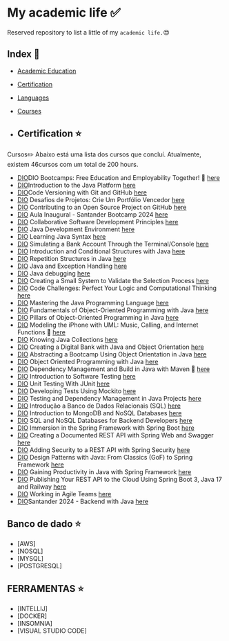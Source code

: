 # My academic life :white_check_mark:

Reserved repository to list a little of my `academic life.`:heart_eyes:


## Index :pushpin:
- [Academic Education](#education)
- [Certification](#certification)
- [Languages](#languages)
- [Courses](#courses)

- ## Certification <a name="certification"></a> :star:

Cursos✏️
Abaixo está uma lista dos cursos que concluí. Atualmente, existem 46cursos com um total de 200 hours.

- [DIO](https://www.dio.me/)DIO Bootcamps: Free Education and Employability Together! :paperclip: [here](https://hermes.dio.me/certificates/1TUAPLB3.pdf)
- [DIO](https://www.dio.me/)Introduction to the Java Platform [here](https://hermes.dio.me/certificates/ENQTVRL2.pdf)
- [DIO](https://www.dio.me/)Code Versioning with Git and GitHub [here](https://hermes.dio.me/certificates/G2LOGGIE.pdf)
- [DIO](https://www.dio.me/) Desafios de Projetos: Crie Um Portfólio Vencedor [here](https://hermes.dio.me/certificates/JIW9ZZR2.pdf)
- [DIO](https://www.dio.me/) Contributing to an Open Source Project on GitHub  [here](https://hermes.dio.me/certificates/WQG1KPAS.pdf)
- [DIO](https://www.dio.me/) Aula Inaugural - Santander Bootcamp 2024  [here](https://hermes.dio.me/certificates/DH1MSWWL.pdf)
- [DIO](https://www.dio.me/) Collaborative Software Development Principles [here](https://hermes.dio.me/certificates/HCZ7WMJ1.pdf)
- [DIO](https://www.dio.me/) Java Development Environment  [here](https://hermes.dio.me/certificates/HGGARMNL.pdf)
- [DIO](https://www.dio.me/) Learning Java Syntax [here](https://hermes.dio.me/certificates/ACLXVL25.pdf)
- [DIO](https://www.dio.me/) Simulating a Bank Account Through the Terminal/Console [here](https://hermes.dio.me/certificates/HYCD3IZ3.pdf)
- [DIO](https://www.dio.me/) Introduction and Conditional Structures with Java [here](https://hermes.dio.me/certificates/MABR5F91.pdf)
- [DIO](https://www.dio.me/) Repetition Structures in Java  [here](https://hermes.dio.me/certificates/VZT9RPD3.pdf)
- [DIO](https://www.dio.me/) Java and Exception Handling [here](https://hermes.dio.me/certificates/MVNMJR0G.pdf)
- [DIO](https://www.dio.me/) Java debugging  [here](https://hermes.dio.me/certificates/BAGWSLLI.pdf)
- [DIO](https://www.dio.me/) Creating a Small System to Validate the Selection Process  [here](https://hermes.dio.me/certificates/1FA2WFGW.pdf)
- [DIO](https://www.dio.me/) Code Challenges: Perfect Your Logic and Computational Thinking  [here](https://hermes.dio.me/certificates/CAYST7T1.pdf)
- [DIO](https://www.dio.me/) Mastering the Java Programming Language  [here](https://hermes.dio.me/certificates/PLOQUKGY.pdf)
- [DIO](https://www.dio.me/) Fundamentals of Object-Oriented Programming with Java  [here](https://hermes.dio.me/certificates/ROQABM0P.pdf)
- [DIO](https://www.dio.me/) Pillars of Object-Oriented Programming in Java [here](https://hermes.dio.me/certificates/75EYE6C5.pdf)
- [DIO](https://www.dio.me/) Modeling the iPhone with UML: Music, Calling, and Internet Functions :paperclip: [here](https://hermes.dio.me/certificates/YYPNLOZL.pdf)
- [DIO](https://www.dio.me/) Knowing Java Collections  [here](https://hermes.dio.me/certificates/KH4IHMCM.pdf)
- [DIO](https://www.dio.me/) Creating a Digital Bank with Java and Object Orientation  [here](https://hermes.dio.me/certificates/ETP3TAOA.pdf)
- [DIO](https://www.dio.me/) Abstracting a Bootcamp Using Object Orientation in Java  [here](https://hermes.dio.me/certificates/9BHA55J3.pdf)
- [DIO](https://www.dio.me/) Object Oriented Programming with Java  [here](https://hermes.dio.me/certificates/RWCWR6RO.pdf)
- [DIO](https://www.dio.me/) Dependency Management and Build in Java with Maven :paperclip: [here](https://hermes.dio.me/certificates/OG2QENI6.pdf)
- [DIO](https://www.dio.me/) Introduction to Software Testing  [here](https://hermes.dio.me/certificates/TUBOOBQV.pdf)
- [DIO](https://www.dio.me/) Unit Testing With JUnit  [here](https://hermes.dio.me/certificates/RNCSZZ4E.pdf)
- [DIO](https://www.dio.me/) Developing Tests Using Mockito [here](https://hermes.dio.me/certificates/FONA6SWD.pdf)
- [DIO](https://www.dio.me/) Testing and Dependency Management in Java Projects  [here](https://hermes.dio.me/certificates/TOYF4PVP.pdf)
- [DIO](https://www.dio.me/) Introdução a Banco de Dados Relacionais (SQL)  [here](https://hermes.dio.me/certificates/DJD5NEI8.pdf)
- [DIO](https://www.dio.me/) Introduction to MongoDB and NoSQL Databases [here](https://hermes.dio.me/certificates/XIEQEWGZ.pdf)
- [DIO](https://www.dio.me/) SQL and NoSQL Databases for Backend Developers [here](https://hermes.dio.me/certificates/XHDIHRZM.pdf)
- [DIO](https://www.dio.me/) Immersion in the Spring Framework with Spring Boot [here](https://hermes.dio.me/certificates/9XRMCXZL.pdf)
- [DIO](https://www.dio.me/) Creating a Documented REST API with Spring Web and Swagger [here](https://hermes.dio.me/certificates/OCGP7JGM.pdf)
- [DIO](https://www.dio.me/) Adding Security to a REST API with Spring Security  [here](https://hermes.dio.me/certificates/BKPDM07I.pdf)
- [DIO](https://www.dio.me/) Design Patterns with Java: From Classics (GoF) to Spring Framework  [here](https://hermes.dio.me/certificates/BJ7YRYJN.pdf)
- [DIO](https://www.dio.me/) Gaining Productivity in Java with Spring Framework [here](https://hermes.dio.me/certificates/TWXLBGQM.pdf)
- [DIO](https://www.dio.me/) Publishing Your REST API to the Cloud Using Spring Boot 3, Java 17 and Railway  [here](https://hermes.dio.me/certificates/EGXWRXSH.pdf)
- [DIO](https://www.dio.me/) Working in Agile Teams [here](https://hermes.dio.me/certificates/C3FBADPL.pdf)
- [DIO](https://www.dio.me/)Santander 2024 - Backend with Java  [here](https://hermes.dio.me/certificates/MY0H0EHZ.pdf)

 ## Banco de dado <a name="certification"></a> :star:
 
- [AWS]
- [NOSQL]
- [MYSQL]
- [POSTGRESQL]


## FERRAMENTAS <a name="certification"></a> :star:

- [INTELLIJ]
- [DOCKER]
- [INSOMNIA]
- [VISUAL STUDIO CODE]
  

 
